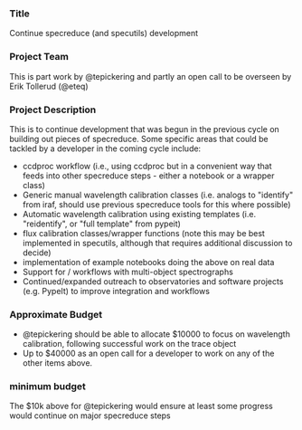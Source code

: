 ### Title
Continue specreduce (and specutils) development

### Project Team
This is part work by @tepickering and partly an open call to be overseen by Erik Tollerud (@eteq)

### Project Description
This is to continue development that was begun in the previous cycle on building out pieces of specreduce.  Some specific areas that could be tackled by a developer in the coming cycle include:
* ccdproc workflow (i.e., using ccdproc but in a convenient way that feeds into other specreduce steps - either a notebook or a wrapper class)
* Generic manual wavelength calibration classes (i.e. analogs to "identify" from iraf, should use previous specreduce tools for this where possible)
* Automatic wavelength calibration using existing templates (i.e. "reidentify", or "full template" from pypeit)
* flux calibration classes/wrapper functions (note this may be best implemented in specutils, although that requires additional discussion to decide)
* implementation of example notebooks doing the above on real data
* Support for / workflows with multi-object spectrographs
* Continued/expanded outreach to observatories and software projects (e.g. PypeIt) to improve integration and workflows

### Approximate Budget

* @tepickering should be able to allocate $10000 to focus on wavelength calibration, following successful work on the trace object
* Up to $40000 as an open call for a developer to work on any of the other items above.

### minimum budget

The $10k above for @tepickering would ensure at least some progress would continue on major specreduce steps 
